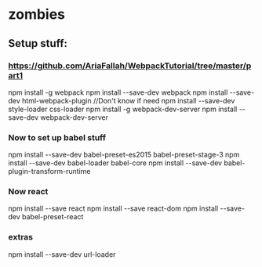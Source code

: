 # zombies



## Setup stuff:
### https://github.com/AriaFallah/WebpackTutorial/tree/master/part1

npm install -g webpack
npm install --save-dev webpack
npm install --save-dev html-webpack-plugin   //Don't know if need
npm install --save-dev style-loader css-loader
npm install -g webpack-dev-server
npm install --save-dev webpack-dev-server


### Now to set up babel stuff
npm install --save-dev babel-preset-es2015 babel-preset-stage-3
npm install --save-dev babel-loader babel-core
npm install --save-dev babel-plugin-transform-runtime


### Now react
npm install --save react
npm install --save react-dom
npm install --save-dev babel-preset-react


### extras
npm install --save-dev url-loader

